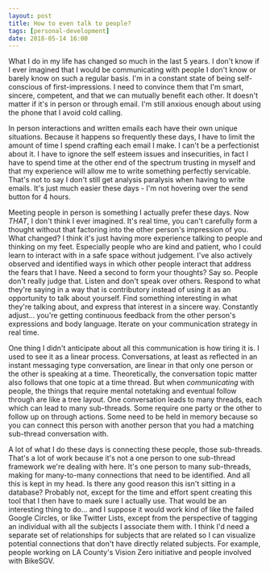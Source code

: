```yaml
---
layout: post
title: How to even talk to people?
tags: [personal-development]
date: 2018-05-14 16:00
---
```


What I do in my life has changed so much in the last 5 years.  I don't know if I ever imagined that I would be communicating with people I don't know or barely know on such a regular basis.  I'm in a constant state of being self-conscious of first-impressions.  I need to convince them that I'm smart, sincere, competent, and that we can mutually benefit each other.  It doesn't matter if it's in person or through email.  I'm still anxious enough about using the phone that I avoid cold calling.

In person interactions and written emails each have their own unique situations.  Because it happens so frequently these days, I have to limit the amount of time I spend crafting each email I make.  I can't be a perfectionist about it.  I have to ignore the self esteem issues and insecurities, in fact I have to spend time at the other end of the spectrum trusting in myself and that my experience will allow me to write something perfectly servicable.  That's not to say I don't still get analysis paralysis when having to write emails.  It's just much easier these days - I'm not hovering over the send button for 4 hours.

Meeting people in person is something I actually prefer these days.  Now *THAT*, I don't think I ever imagined.  It's real time, you can't carefully form a thought without that factoring into the other person's impression of you.  What changed?  I think it's just having more experience talking to people and thinking on my feet.  Especially people who are kind and patient, who I could learn to interact with in a safe space without judgement.  I've also actively observed and identified ways in which other people interact that address the fears that I have.  Need a second to form your thoughts?  Say so.  People don't really judge that.  Listen and don't speak over others.  Respond to what they're saying in a way that is contributory instead of using it as an opportunity to talk about yourself.  Find something interesting in what they're talking about, and express that interest in a sincere way.  Constantly adjust... you're getting continuous feedback from the other person's expressions and body language.  Iterate on your communication strategy in real time.

One thing I didn't anticipate about all this communication is how tiring it is.  I used to see it as a linear process.  Conversations, at least as reflected in an instant messaging type conversation, are linear in that only one person or the other is speaking at a time.  Theoretically, the conversation topic matter also follows that one topic at a time thread.  But when *communicating* with people, the things that require mental notetaking and eventual follow through are like a tree layout.  One conversation leads to many threads, each which can lead to many sub-threads.  Some require one party or the other to follow up on through actions.  Some need to be held in memory because so you can connect this person with another person that you had a matching sub-thread conversation with.

A lot of what I do these days is connecting these people, those sub-threads.  That's a lot of work because it's not a one person to one sub-thread framework we're dealing with here.  It's one person to many sub-threads, making for many-to-many connections that need to be identified.  And all this is kept in my head.  Is there any good reason this isn't sitting in a database?  Probably not, except for the time and effort spent creating this tool that I then have to maek sure I actually use.  That would be an interesting thing to do... and I suppose it would work kind of like the failed Google Circles, or like Twitter Lists, except from the perspective of tagging an individual with all the subjects I associate them with.  I think I'd need a separate set of relationships for subjects that are related so I can visualize potential connections that don't have directly related subjects.  For example, people working on LA County's Vision Zero initiative and people involved with BikeSGV.
